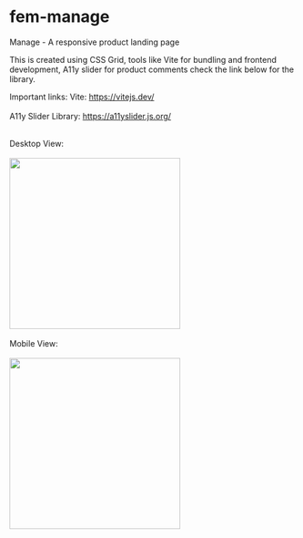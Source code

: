# fem-manage
Manage - A responsive product landing page


This is created using CSS Grid, tools like Vite for bundling and frontend development, A11y slider for product comments check the link below for the library.


Important links:
Vite: https://vitejs.dev/ </br></br>
A11y Slider Library: https://a11yslider.js.org/ </br></br>

Desktop View: </br></br>
<img src="/images/fem-manage-desktop_ss.png" width="300"></br></br>
Mobile View: </br></br>
<img src="/images/fem-manage-mobile_ss.png" width="300"></br></br>
